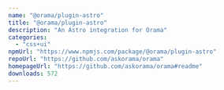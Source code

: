```yaml
---
name: "@orama/plugin-astro"
title: "@orama/plugin-astro"
description: "An Astro integration for Orama"
categories:
  - "css+ui"
npmUrl: "https://www.npmjs.com/package/@orama/plugin-astro"
repoUrl: "https://github.com/askorama/orama"
homepageUrl: "https://github.com/askorama/orama#readme"
downloads: 572
---
```

